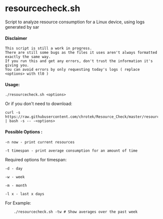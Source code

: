 # resourcecheck.sh

Script to analyze resource consumption for a Linux device, using logs generated by sar 

#### Disclaimer
    
    This script is still a work in progress.
    There are still some bugs as the files it uses aren't always formatted exactly the same way.
    If you run this and get any errors, don't trust the information it's giving you.
    You can avoid errors by only requesting today's logs ( replace <options> with tl0 )

#### Usage:

    ./resourcecheck.sh <options>

Or if you don't need to download:

    curl -s https://raw.githubusercontent.com/chrotek/Resource_Check/master/resourcecheck.sh | bash -s -- -<options>


#### Possible Options :

    -n now - print current resources

    -t timespan - print average consumption for an amount of time

  Required options for timespan:
  
    -d - day
    
    -w - week
    
    -m - month
    
    -l x - last x days

  For Example:
  
        ./resourcecheck.sh -tw # Show averages over the past week
